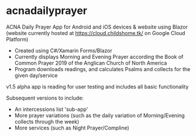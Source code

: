 # acnadailyprayer

ACNA Daily Prayer App for Android and iOS devices & website using Blazor
(website currently hosted at https://cloud.childshome.tk/ on Google Cloud Platform)

- Created using C#/Xamarin Forms/Blazor
- Currently displays Morning and Evening Prayer according the Book of Common Prayer 2019 of the Anglican Church of North America
- Program downloads readings, and calculates Psalms and collects for the given day/service

v1.5 alpha app is reading for user testing and includes all basic functionality

Subsequent versions to include:

- An intercessions list 'sub-app'
- More prayer variations (such as the daily variation of Morning/Evening collects through the week)
- More services (such as Night Prayer/Compline)
